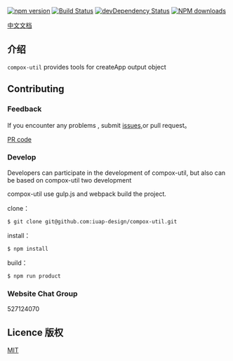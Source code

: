 
[![npm version](https://img.shields.io/npm/v/compox-util.svg)](https://www.npmjs.com/package/compox-util)
[![Build Status](https://img.shields.io/travis/iuap-design/compox-util/master.svg)](https://travis-ci.org/iuap-design/compox-util)
[![devDependency Status](https://img.shields.io/david/dev/iuap-design/compox-util.svg)](https://david-dm.org/iuap-design/compox-util#info=devDependencies)
[![NPM downloads](http://img.shields.io/npm/dm/compox-util.svg?style=flat)](https://npmjs.org/package/compox-util)


[中文文档](./README_CN.md)
##  介绍
`compox-util` provides tools for createApp output object

## Contributing


### Feedback

If you encounter any problems , submit [issues](https://github.com/iuap-design/compox-util/issues),or pull request。

[PR code](CONTRIBUTING.md)

### Develop

Developers can participate in the development of compox-util,  but also can be based on compox-util two development


compox-util use gulp.js and webpack build the project.


clone：

```
$ git clone git@github.com:iuap-design/compox-util.git
```

install：

```
$ npm install
```

build：

```
$ npm run product
```

### Website Chat Group

527124070

## Licence 版权

[MIT](./LICENSE)
